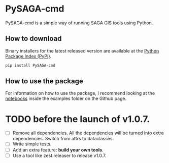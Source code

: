 # PySAGA-cmd
PySAGA-cmd is a simple way of running SAGA GIS tools using Python.

## How to download

Binary installers for the latest released version are available at the [Python Package Index (PyPI)](https://pypi.org/project/PySAGA-cmd/).
```sh
pip install PySAGA-cmd
```

## How to use the package
For information on how to use the package, I recommend looking at the [notebooks](https://github.com/alecsandrei/PySAGA-cmd/tree/master/examples/notebooks) inside the examples folder on the Github page.


# TODO before the launch of v1.0.7.

- [ ] Remove all dependencies. All the dependencies will be turned into extra dependencies. Switch from attrs to dataclasses.
- [ ] Write simple tests.
- [ ] Add an extra feature: **build your own tools**.
- [ ] Use a tool like zest.releaser to release v1.0.7.